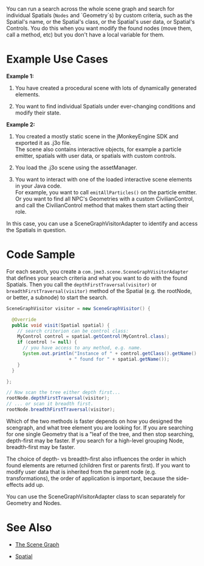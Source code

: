 You can run a search across the whole scene graph and search for
individual Spatials (`Nodes` and \`Geometry\`s) by custom criteria, such
as the Spatial's name, or the Spatial's class, or the Spatial's user
data, or Spatial's Controls. You do this when you want modify the found
nodes (move them, call a method, etc) but you don't have a local
variable for them.

Example Use Cases
=================

**Example 1:**

1.  You have created a procedural scene with lots of dynamically
    generated elements.

2.  You want to find individual Spatials under ever-changing conditions
    and modify their state.

**Example 2:**

1.  You created a mostly static scene in the jMonkeyEngine SDK and
    exported it as .j3o file.\
    The scene also contains interactive objects, for example a particle
    emitter, spatials with user data, or spatials with custom controls.

2.  You load the .j3o scene using the assetManager.

3.  You want to interact with one of the loaded interactive scene
    elements in your Java code.\
    For example, you want to call `emitAllParticles()` on the particle
    emitter. Or you want to find all NPC's Geometries with a custom
    CivilianControl, and call the CivilianControl method that makes them
    start acting their role.

In this case, you can use a SceneGraphVisitorAdapter to identify and
access the Spatials in question.

Code Sample
===========

For each search, you create a `com.jme3.scene.SceneGraphVisitorAdapter`
that defines your search criteria and what you want to do with the found
Spatials. Then you call the `depthFirstTraversal(visitor)` or
`breadthFirstTraversal(visitor)` method of the Spatial (e.g. the
rootNode, or better, a subnode) to start the search.

```java
SceneGraphVisitor visitor = new SceneGraphVisitor() {

  @Override
  public void visit(Spatial spatial) {
    // search criterion can be control class:
    MyControl control = spatial.getControl(MyControl.class);
    if (control != null) {
      // you have access to any method, e.g. name.
      System.out.println("Instance of " + control.getClass().getName()
                       + " found for " + spatial.getName());
    }
  }

};

// Now scan the tree either depth first...
rootNode.depthFirstTraversal(visitor);
// ... or scan it breadth first.
rootNode.breadthFirstTraversal(visitor);
```

Which of the two methods is faster depends on how you designed the
scengraph, and what tree element you are looking for. If you are
searching for one single Geometry that is a "leaf of the tree, and then
stop searching, depth-first may be faster. If you search for a
high-level grouping Node, breadth-first may be faster.

The choice of depth- vs breadth-first also influences the order in which
found elements are returned (children first or parents first). If you
want to modify user data that is inherited from the parent node (e.g.
transformations), the order of application is important, because the
side-effects add up.

You can use the SceneGraphVisitorAdapter class to scan separately for
Geometry and Nodes.

See Also
========

-   [The Scene Graph](../../jme3/the_scene_graph)

-   [Spatial](../../jme3/advanced/spatial)
